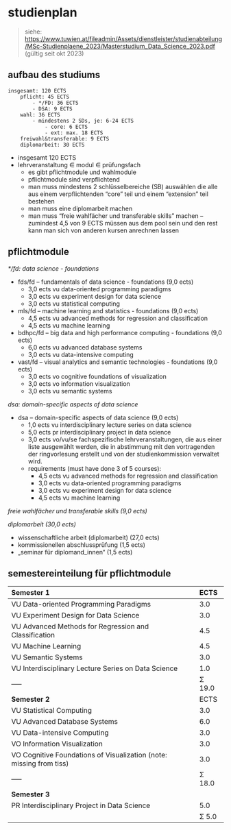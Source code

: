 # studienplan

> siehe: https://www.tuwien.at/fileadmin/Assets/dienstleister/studienabteilung/MSc-Studienplaene_2023/Masterstudium_Data_Science_2023.pdf (gültig seit okt 2023)

## aufbau des studiums

```
insgesamt: 120 ECTS
	pflicht: 45 ECTS
		- */FD: 36 ECTS
		- DSA: 9 ECTS
	wahl: 36 ECTS
		- mindestens 2 SDs, je: 6-24 ECTS
			- core: 6 ECTS
			- ext: max. 18 ECTS
	freiwahl&transferable: 9 ECTS
	diplomarbeit: 30 ECTS
```

- insgesamt 120 ECTS
- lehrveranstaltung $\in$ modul $\in$ prüfungsfach
     - es gibt pflichtmodule und wahlmodule
     - pflichtmodule sind verpflichtend
     - man muss mindestens 2 schlüsselbereiche (SB) auswählen die alle aus einem verpflichtenden “core” teil und einem “extension” teil bestehen
     - man muss eine diplomarbeit machen
     - man muss “freie wahlfächer und transferable skills” machen – zumindest 4,5 von 9 ECTS müssen aus dem pool sein und den rest kann man sich von anderen kursen anrechnen lassen

## pflichtmodule

_\*/fd: data science - foundations_

- fds/fd – fundamentals of data science - foundations (9,0 ects)
     - 3,0 ects vu data-oriented programming paradigms
     - 3,0 ects vu experiment design for data science
     - 3,0 ects vu statistical computing
- mls/fd – machine learning and statistics - foundations (9,0 ects)
     - 4,5 ects vu advanced methods for regression and classification
     - 4,5 ects vu machine learning
- bdhpc/fd – big data and high performance computing - foundations (9,0 ects)
     - 6,0 ects vu advanced database systems
     - 3,0 ects vu data-intensive computing
- vast/fd – visual analytics and semantic technologies - foundations (9,0 ects)
     - 3,0 ects vo cognitive foundations of visualization
     - 3,0 ects vo information visualization
     - 3,0 ects vu semantic systems

_dsa: domain-specific aspects of data science_

- dsa – domain-specific aspects of data science (9,0 ects)
     - 1,0 ects vu interdisciplinary lecture series on data science
     - 5,0 ects pr interdisciplinary project in data science
     - 3,0 ects vo/vu/se fachspezifische lehrveranstaltungen, die aus einer liste ausgewählt werden, die in abstimmung mit den vortragenden der ringvorlesung erstellt und von der studienkommission verwaltet wird.
     - requirements (must have done 3 of 5 courses):
          - 4,5 ects vu advanced methods for regression and classification
          - 3,0 ects vu data-oriented programming paradigms
          - 3,0 ects vu experiment design for data science
          - 4,5 ects vu machine learning

_freie wahlfächer und transferable skills (9,0 ects)_

_diplomarbeit (30,0 ects)_

- wissenschaftliche arbeit (diplomarbeit) (27,0 ects)
- kommissionellen abschlussprüfung (1,5 ects)
- „seminar für diplomand_innen“ (1,5 ects)

## semestereinteilung für pflichtmodule

| **Semester 1**                                                      | ECTS   |
| :------------------------------------------------------------------ | :----- |
| VU Data-oriented Programming Paradigms                              | 3.0    |
| VU Experiment Design for Data Science                               | 3.0    |
| VU Advanced Methods for Regression and Classification               | 4.5    |
| VU Machine Learning                                                 | 4.5    |
| VU Semantic Systems                                                 | 3.0    |
| VU Interdisciplinary Lecture Series on Data Science                 | 1.0    |
| –––                                                                 | Σ 19.0 |
| **Semester 2**                                                      | ECTS   |
| VU Statistical Computing                                            | 3.0    |
| VU Advanced Database Systems                                        | 6.0    |
| VU Data-intensive Computing                                         | 3.0    |
| VO Information Visualization                                        | 3.0    |
| VO Cognitive Foundations of Visualization (note: missing from tiss) | 3.0    |
| –––                                                                 | Σ 18.0 |
| **Semester 3**                                                      |        |
| PR Interdisciplinary Project in Data Science                        | 5.0    |
|                                                                     | Σ 5.0  |
